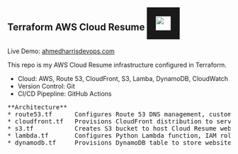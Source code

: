 ## **Terraform AWS Cloud Resume** <samp><img src="cloud1.ico" width="34" height="32" border="20"/></samp>

Live Demo: [ahmedharrisdevops.com](https://ahmedharrisdevops.com) 

This repo is my AWS Cloud Resume infrastructure configured in Terraform.

* Cloud: AWS, Route 53, CloudFront, S3, Lamba, DynamoDB, CloudWatch
* Version Control: Git
* CI/CD Pipepline: GitHub Actions

<pre>
**Architecture** 
* route53.tf      Configures Route 53 DNS management, custom domains, and directing traffic to CloudFront CDN.
* cloudfront.tf   Provisions CloudFront distribution to serve S3 website content.
* s3.tf           Creates S3 bucket to host Cloud Resume website content.
* lambda.tf       Configures Python Lambda function, IAM roles and permissions, to update DynamoDB visitor count.
* dynamodb.tf     Provisions DynamoDB table to store website visitor count.
</pre>

